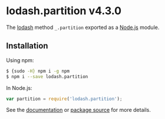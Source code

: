 # lodash.partition v4.3.0

The [lodash](https://lodash.com/) method `_.partition` exported as a [Node.js](https://nodejs.org/) module.

## Installation

Using npm:
```bash
$ {sudo -H} npm i -g npm
$ npm i --save lodash.partition
```

In Node.js:
```js
var partition = require('lodash.partition');
```

See the [documentation](https://lodash.com/docs#partition) or [package source](https://github.com/lodash/lodash/blob/4.3.0-npm-packages/lodash.partition) for more details.
